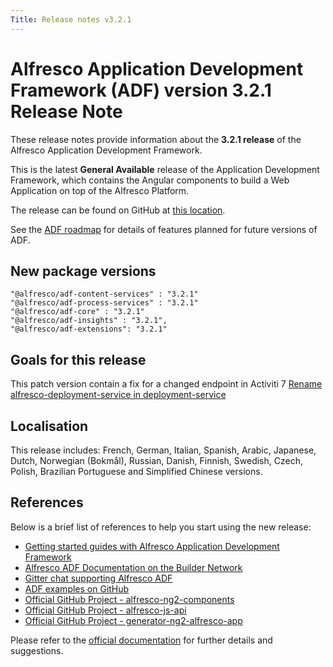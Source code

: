 ```yaml
---
Title: Release notes v3.2.1
---
```


# Alfresco Application Development Framework (ADF) version 3.2.1 Release Note

These release notes provide information about the **3.2.1 release** of the Alfresco Application Development Framework.

This is the latest **General Available** release of the Application Development Framework, which contains the Angular components to build a Web Application on top of the Alfresco Platform.

The release can be found on GitHub at [this location](https://github.com/Alfresco/alfresco-ng2-components/releases/tag/3.2.1).

See the [ADF roadmap](../roadmap.md) for details of features planned for future
versions of ADF. 

## New package versions

    "@alfresco/adf-content-services" : "3.2.1"
    "@alfresco/adf-process-services" : "3.2.1"
    "@alfresco/adf-core" : "3.2.1"
    "@alfresco/adf-insights" : "3.2.1",
    "@alfresco/adf-extensions": "3.2.1"

## Goals for this release

This patch version contain a fix for a changed endpoint in Activiti 7 [Rename alfresco-deployment-service in deployment-service](https://github.com/Alfresco/alfresco-ng2-components/pull/4711/files)

## Localisation

This release includes: French, German, Italian, Spanish, Arabic, Japanese, Dutch, Norwegian (Bokmål), Russian, Danish, Finnish, Swedish, Czech, Polish, Brazilian Portuguese and Simplified Chinese versions.

## References

Below is a brief list of references to help you start using the new release:

-   [Getting started guides with Alfresco Application Development Framework](https://community.alfresco.com/community/application-development-framework/pages/get-started)
-   [Alfresco ADF Documentation on the Builder Network](../README.md)
-   [Gitter chat supporting Alfresco ADF](https://gitter.im/Alfresco/alfresco-ng2-components)
-   [ADF examples on GitHub](https://github.com/Alfresco/adf-examples)
-   [Official GitHub Project - alfresco-ng2-components](https://github.com/Alfresco/alfresco-ng2-components)
-   [Official GitHub Project - alfresco-js-api](https://github.com/Alfresco/alfresco-js-api)
-   [Official GitHub Project - generator-ng2-alfresco-app](https://github.com/Alfresco/generator-ng2-alfresco-app)

Please refer to the [official documentation](https://support.hyland.com/p/alfresco) for further details and suggestions.
